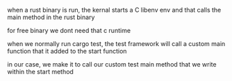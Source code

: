 when a rust binary is run, the kernal starts a C libenv env and that calls the main method in the rust binary

for free binary we dont need that c runtime


when we normally run cargo test, the test framework will call a custom main function that it added to the start function

in our case, we make it to call our custom test main method that we write within the start method




